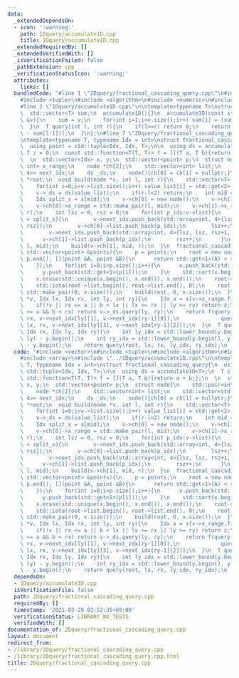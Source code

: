 ```yaml
---
data:
  _extendedDependsOn:
  - icon: ':warning:'
    path: 1Dquery/accumulate1D.cpp
    title: 1Dquery/accumulate1D.cpp
  _extendedRequiredBy: []
  _extendedVerifiedWith: []
  _isVerificationFailed: false
  _pathExtension: cpp
  _verificationStatusIcon: ':warning:'
  attributes:
    links: []
  bundledCode: "#line 1 \"2Dquery/fractional_cascading_query.cpp\"\n#include <vector>\n\
    #include <tuple>\n#include <algorithm>\n#include <numeric>\n#include <array>\n\
    #line 2 \"1Dquery/accumulate1D.cpp\"\n\ntemplate<typename T>\nstruct accumulate1D{\n\
    \  std::vector<T> sum;\n  accumulate1D(){}\n  accumulate1D(const std::vector<T>\
    \ &v){\n    sum = v;\n    for(int i=1;i<v.size();i++) sum[i] = (sum[i-1] + v[i]);\n\
    \  }\n  T query(int l, int r){\n    if(l>=r) return 0;\n    return (l==0?sum[r-1]:(sum[r-1]\
    \ - sum[l-1]));\n  }\n};\n#line 7 \"2Dquery/fractional_cascading_query.cpp\"\n\
    \ntemplate<typename T, typename Idx = int>\nstruct fractional_cascading_query{\n\
    \  using point = std::tuple<Idx, Idx, T>;\n\n  using ds = accumulate1D<T>;\n \
    \ T z = 0;\n  const std::function<T(T, T)> f = [](T a, T b){return a + b;};\n\
    \  \n  std::vector<Idx> x, y;\n  std::vector<point> p;\n  struct node{\n    std::pair<int,\
    \ int> x_range;\n    node *ch[2];\n    std::vector<int> list;\n    std::vector<std::array<int,\
    \ 4>> next_idx;\n    ds _ds;\n    node(){ch[0] = ch[1] = nullptr;}\n  };\n  node\
    \ *root;\n  void build(node *v, int l, int r){\n    std::vector<T> value_list(v->list.size());\n\
    \    for(int i=0;i<v->list.size();i++) value_list[i] = std::get<2>(p[v->list[i]]);\n\
    \    v->_ds = ds(value_list);\n    if(r-l<2) return;\n    int mid = (l+r)/2;\n\
    \    Idx split_x = x[mid];\n    v->ch[0] = new node();\n    v->ch[1] = new node();\n\
    \    v->ch[0]->x_range = std::make_pair(l, mid);\n    v->ch[1]->x_range = std::make_pair(mid,\
    \ r);\n    int lsz = 0, rsz = 0;\n    for(int p_idx:v->list){\n      if(std::get<0>(p[p_idx])\
    \ < split_x){\n        v->next_idx.push_back(std::array<int, 4>{lsz+1, lsz, rsz,\
    \ rsz});\n        v->ch[0]->list.push_back(p_idx);\n        lsz++;\n      }else{\n\
    \        v->next_idx.push_back(std::array<int, 4>{lsz, lsz, rsz+1, rsz});\n  \
    \      v->ch[1]->list.push_back(p_idx);\n        rsz++;\n      }\n    }\n    build(v->ch[0],\
    \ l, mid);\n    build(v->ch[1], mid, r);\n  }\n  fractional_cascading_query(const\
    \ std::vector<point> &points){\n    p = points;\n    root = new node();\n    std::sort(p.begin(),\
    \ p.end(), [](point &A, point &B){\n      return std::get<1>(A) < std::get<1>(B);\n\
    \    });\n    for(int i=0;i<p.size();i++){\n      x.push_back(std::get<0>(p[i]));\n\
    \      y.push_back(std::get<1>(p[i]));\n    }\n    std::sort(x.begin(), x.end());\n\
    \    x.erase(std::unique(x.begin(), x.end()), x.end());\n    root->list.resize(p.size());\n\
    \    std::iota(root->list.begin(), root->list.end(), 0);\n    root->x_range =\
    \ std::make_pair(0, x.size());\n    build(root, 0, x.size());\n  }\n  T query(node\
    \ *v, Idx lx, Idx rx, int ly, int ry){\n    Idx a = x[v->x_range.first], b = x[v->x_range.second-1];\n\
    \    if(!v || rx <= a || b < lx || lx >= rx || ly >= ry) return z;\n    if(lx\
    \ <= a && b < rx) return v->_ds.query(ly, ry);\n    return f(query(v->ch[0], lx,\
    \ rx, v->next_idx[ly][1], v->next_idx[ry-1][0]),\n             query(v->ch[1],\
    \ lx, rx, v->next_idx[ly][3], v->next_idx[ry-1][2]));\n  }\n  T query(Idx lx,\
    \ Idx rx, Idx ly, Idx ry){\n    int ly_idx = std::lower_bound(y.begin(), y.end(),\
    \ ly) - y.begin();\n    int ry_idx = std::lower_bound(y.begin(), y.end(), ry)\
    \ - y.begin();\n    return query(root, lx, rx, ly_idx, ry_idx);\n  }\n};\n"
  code: "#include <vector>\n#include <tuple>\n#include <algorithm>\n#include <numeric>\n\
    #include <array>\n#include \"../1Dquery/accumulate1D.cpp\"\n\ntemplate<typename\
    \ T, typename Idx = int>\nstruct fractional_cascading_query{\n  using point =\
    \ std::tuple<Idx, Idx, T>;\n\n  using ds = accumulate1D<T>;\n  T z = 0;\n  const\
    \ std::function<T(T, T)> f = [](T a, T b){return a + b;};\n  \n  std::vector<Idx>\
    \ x, y;\n  std::vector<point> p;\n  struct node{\n    std::pair<int, int> x_range;\n\
    \    node *ch[2];\n    std::vector<int> list;\n    std::vector<std::array<int,\
    \ 4>> next_idx;\n    ds _ds;\n    node(){ch[0] = ch[1] = nullptr;}\n  };\n  node\
    \ *root;\n  void build(node *v, int l, int r){\n    std::vector<T> value_list(v->list.size());\n\
    \    for(int i=0;i<v->list.size();i++) value_list[i] = std::get<2>(p[v->list[i]]);\n\
    \    v->_ds = ds(value_list);\n    if(r-l<2) return;\n    int mid = (l+r)/2;\n\
    \    Idx split_x = x[mid];\n    v->ch[0] = new node();\n    v->ch[1] = new node();\n\
    \    v->ch[0]->x_range = std::make_pair(l, mid);\n    v->ch[1]->x_range = std::make_pair(mid,\
    \ r);\n    int lsz = 0, rsz = 0;\n    for(int p_idx:v->list){\n      if(std::get<0>(p[p_idx])\
    \ < split_x){\n        v->next_idx.push_back(std::array<int, 4>{lsz+1, lsz, rsz,\
    \ rsz});\n        v->ch[0]->list.push_back(p_idx);\n        lsz++;\n      }else{\n\
    \        v->next_idx.push_back(std::array<int, 4>{lsz, lsz, rsz+1, rsz});\n  \
    \      v->ch[1]->list.push_back(p_idx);\n        rsz++;\n      }\n    }\n    build(v->ch[0],\
    \ l, mid);\n    build(v->ch[1], mid, r);\n  }\n  fractional_cascading_query(const\
    \ std::vector<point> &points){\n    p = points;\n    root = new node();\n    std::sort(p.begin(),\
    \ p.end(), [](point &A, point &B){\n      return std::get<1>(A) < std::get<1>(B);\n\
    \    });\n    for(int i=0;i<p.size();i++){\n      x.push_back(std::get<0>(p[i]));\n\
    \      y.push_back(std::get<1>(p[i]));\n    }\n    std::sort(x.begin(), x.end());\n\
    \    x.erase(std::unique(x.begin(), x.end()), x.end());\n    root->list.resize(p.size());\n\
    \    std::iota(root->list.begin(), root->list.end(), 0);\n    root->x_range =\
    \ std::make_pair(0, x.size());\n    build(root, 0, x.size());\n  }\n  T query(node\
    \ *v, Idx lx, Idx rx, int ly, int ry){\n    Idx a = x[v->x_range.first], b = x[v->x_range.second-1];\n\
    \    if(!v || rx <= a || b < lx || lx >= rx || ly >= ry) return z;\n    if(lx\
    \ <= a && b < rx) return v->_ds.query(ly, ry);\n    return f(query(v->ch[0], lx,\
    \ rx, v->next_idx[ly][1], v->next_idx[ry-1][0]),\n             query(v->ch[1],\
    \ lx, rx, v->next_idx[ly][3], v->next_idx[ry-1][2]));\n  }\n  T query(Idx lx,\
    \ Idx rx, Idx ly, Idx ry){\n    int ly_idx = std::lower_bound(y.begin(), y.end(),\
    \ ly) - y.begin();\n    int ry_idx = std::lower_bound(y.begin(), y.end(), ry)\
    \ - y.begin();\n    return query(root, lx, rx, ly_idx, ry_idx);\n  }\n};\n"
  dependsOn:
  - 1Dquery/accumulate1D.cpp
  isVerificationFile: false
  path: 2Dquery/fractional_cascading_query.cpp
  requiredBy: []
  timestamp: '2021-03-29 02:52:35+09:00'
  verificationStatus: LIBRARY_NO_TESTS
  verifiedWith: []
documentation_of: 2Dquery/fractional_cascading_query.cpp
layout: document
redirect_from:
- /library/2Dquery/fractional_cascading_query.cpp
- /library/2Dquery/fractional_cascading_query.cpp.html
title: 2Dquery/fractional_cascading_query.cpp
---
```

